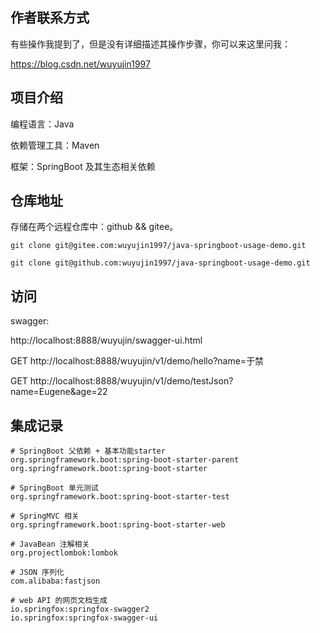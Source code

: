 
## 作者联系方式

有些操作我提到了，但是没有详细描述其操作步骤，你可以来这里问我：

https://blog.csdn.net/wuyujin1997

## 项目介绍

编程语言：Java

依赖管理工具：Maven

框架：SpringBoot 及其生态相关依赖

## 仓库地址

存储在两个远程仓库中：github && gitee。

`git clone git@gitee.com:wuyujin1997/java-springboot-usage-demo.git`

`git clone git@github.com:wuyujin1997/java-springboot-usage-demo.git`


## 访问

swagger:

http://localhost:8888/wuyujin/swagger-ui.html

GET http://localhost:8888/wuyujin/v1/demo/hello?name=于禁

GET http://localhost:8888/wuyujin/v1/demo/testJson?name=Eugene&age=22

## 集成记录

```shell
# SpringBoot 父依赖 + 基本功能starter
org.springframework.boot:spring-boot-starter-parent
org.springframework.boot:spring-boot-starter

# SpringBoot 单元测试
org.springframework.boot:spring-boot-starter-test

# SpringMVC 相关
org.springframework.boot:spring-boot-starter-web

# JavaBean 注解相关
org.projectlombok:lombok

# JSON 序列化
com.alibaba:fastjson

# web API 的网页文档生成
io.springfox:springfox-swagger2
io.springfox:springfox-swagger-ui

```